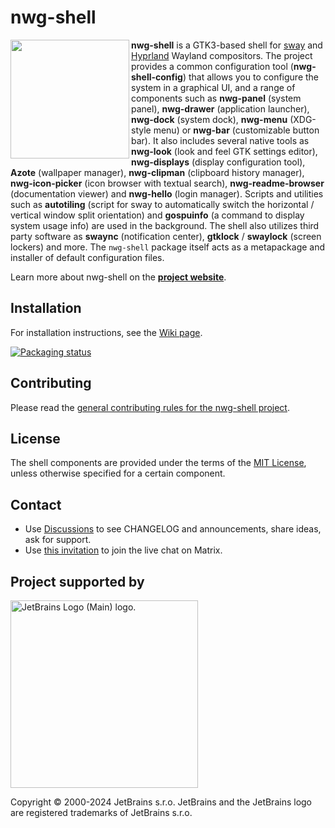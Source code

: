 # nwg-shell

<img src="https://github.com/nwg-piotr/nwg-shell/assets/20579136/58e3dcc1-d738-449f-a6d0-e5cbb91e4e60" width="190" align="left">

**nwg-shell** is a GTK3-based shell for [sway](https://github.com/swaywm/sway) and 
[Hyprland](https://github.com/hyprwm/Hyprland) Wayland compositors. The project provides a common configuration tool 
(**nwg-shell-config**) that allows you to configure the system in a graphical UI, and a range of components such as 
**nwg-panel** (system panel), **nwg-drawer** (application launcher), **nwg-dock** (system dock), **nwg-menu** 
(XDG-style menu) or **nwg-bar** (customizable button bar). It also includes several native tools as 
**nwg-look** (look and feel GTK settings editor), **nwg-displays** (display configuration tool), **Azote** (wallpaper 
manager), **nwg-clipman** (clipboard history manager), **nwg-icon-picker** (icon browser with textual search), 
**nwg-readme-browser** (documentation viewer) and **nwg-hello** (login manager). Scripts and utilities such as 
**autotiling** (script for sway to automatically switch the horizontal / vertical window split orientation) and 
**gospuinfo** (a command to display system usage info) are used in the background. The shell also utilizes third party 
software as **swaync** (notification center), **gtklock** / **swaylock** (screen lockers) and more. The `nwg-shell` 
package itself acts as a metapackage and installer of default configuration files.

Learn more about nwg-shell on the [**project website**](https://nwg-piotr.github.io/nwg-shell).

## Installation

For installation instructions, see the [Wiki page](https://github.com/nwg-piotr/nwg-shell/wiki).

[![Packaging status](https://repology.org/badge/vertical-allrepos/nwg-shell.svg)](https://repology.org/project/nwg-shell/versions)

## Contributing

Please read the [general contributing rules for the nwg-shell project](https://nwg-piotr.github.io/nwg-shell/contribution).

## License

The shell components are provided under the terms of the [MIT License](https://github.com/nwg-piotr/nwg-shell/blob/main/LICENSE),
unless otherwise specified for a certain component.

## Contact

- Use [Discussions](https://github.com/nwg-piotr/nwg-shell/discussions) to see CHANGELOG and announcements, share ideas, ask for support.
- Use [this invitation](https://matrix.to/#/#nwg-shell:matrix.org) to join the live chat on Matrix.

## Project supported by

<a href="https://jb.gg/OpenSourceSupport"><img width="300" src="https://resources.jetbrains.com/storage/products/company/brand/logos/jb_beam.png" alt="JetBrains Logo (Main) logo."></a>

Copyright © 2000-2024 JetBrains s.r.o. JetBrains and the JetBrains logo are registered trademarks of JetBrains s.r.o.
